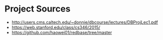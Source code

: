 # Project Sources
- http://users.cms.caltech.edu/~donnie/dbcourse/lectures/DBProjLec1.pdf
- https://web.stanford.edu/class/cs346/2015/
- https://github.com/haowei01/redbase/tree/master
